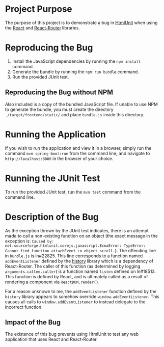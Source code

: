 # Project Purpose
The purpose of this project is to demonstrate a bug in [HtmlUnit](http://htmlunit.sourceforge.net) when using the [React](https://github.com/facebook/react) and [React-Router](https://github.com/ReactTraining/react-router) libraries.

# Reproducing the Bug
1. Install the JavaScript dependencies by running the `npm install` command.
2. Generate the bundle by running the `npm run bundle` command.
3. Run the provided JUnit test.

## Reproducing the Bug without NPM
Also included is a copy of the bundled JavaScript file. If unable to use NPM to generate the bundle, you must create the directory `./target/frontend/static/` and place `bundle.js` inside this directory.

# Running the Application
If you wish to run the application and view it in a browser, simply run the command `mvn spring-boot:run` from the command line, and navigate to `http://localhost:8080` in the browser of your choice.

# Running the JUnit Test
To run the provided JUnit test, run the `mvn test` command from the command line.

# Description of the Bug
As the exception thrown by the JUnit test indicates, there is an attempt made to call a non-existing function on an object (the exact message in the exception is: 
`Caused by: net.sourceforge.htmlunit.corejs.javascript.EcmaError: TypeError: Cannot find function attachEvent in object scroll.`).
The offending line in `bundle.js` is ln#22825. This line corresponds to a function named `addEventListener` defined by the [history](https://github.com/ReactTraining/history) library which is a dependency of React-Router. The caller of this function (as determined by logging `arguments.callee.caller`) is a function named `listen` defined on ln#18513. This function is defined by React, and is ultimately called as a result of rendering a component via `ReactDOM.render()`.

For a reason unknown to me, the `addEventListener` function defined by the `history` library appears to somehow override `window.addEventListener`. This causes all calls to `window.addEventListener` to instead delegate to the incorrect function.

## Impact of the Bug
The existence of this bug prevents using HtmlUnit to test any web application that uses React and React-Router.
